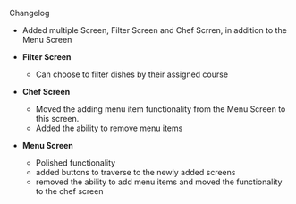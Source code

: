 Changelog
- Added multiple Screen, Filter Screen and Chef Scrren, in addition to the Menu Screen
  
- **Filter Screen**
  - Can choose to filter dishes by their assigned course

- **Chef Screen**
  - Moved the adding menu item functionality from the Menu Screen to this screen.
  - Added the ability to remove menu items

- **Menu Screen**
  - Polished functionality
  - added buttons to traverse to the newly added screens
  - removed the ability to add menu items and moved the functionality to the chef screen
